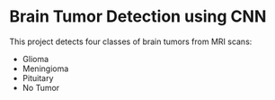 # Brain Tumor Detection using CNN

This project detects four classes of brain tumors from MRI scans:
- Glioma
- Meningioma
- Pituitary
- No Tumor
